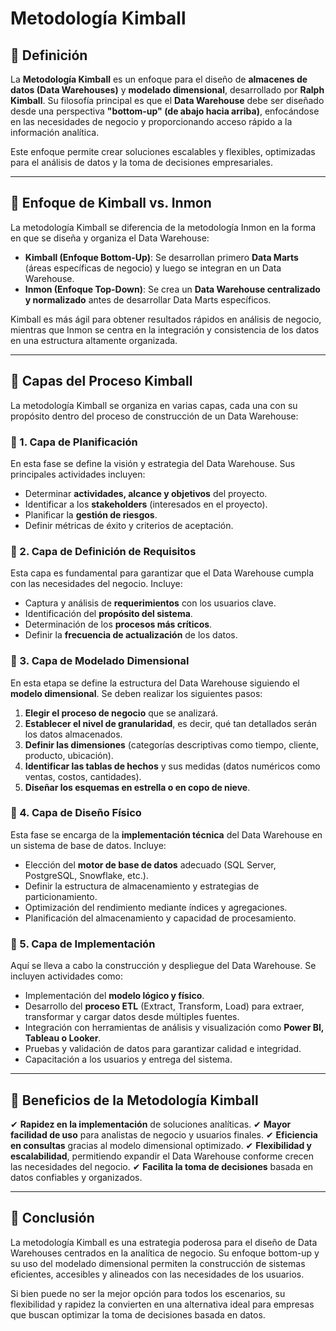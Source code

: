 # Metodología Kimball

## 📌 Definición
La **Metodología Kimball** es un enfoque para el diseño de **almacenes de datos (Data Warehouses)** y **modelado dimensional**, desarrollado por **Ralph Kimball**. Su filosofía principal es que el **Data Warehouse** debe ser diseñado desde una perspectiva **"bottom-up" (de abajo hacia arriba)**, enfocándose en las necesidades de negocio y proporcionando acceso rápido a la información analítica.

Este enfoque permite crear soluciones escalables y flexibles, optimizadas para el análisis de datos y la toma de decisiones empresariales.

---

## 📌 Enfoque de Kimball vs. Inmon
La metodología Kimball se diferencia de la metodología Inmon en la forma en que se diseña y organiza el Data Warehouse:

- **Kimball (Enfoque Bottom-Up)**: Se desarrollan primero **Data Marts** (áreas específicas de negocio) y luego se integran en un Data Warehouse.
- **Inmon (Enfoque Top-Down)**: Se crea un **Data Warehouse centralizado y normalizado** antes de desarrollar Data Marts específicos.

Kimball es más ágil para obtener resultados rápidos en análisis de negocio, mientras que Inmon se centra en la integración y consistencia de los datos en una estructura altamente organizada.

---

## 📌 Capas del Proceso Kimball
La metodología Kimball se organiza en varias capas, cada una con su propósito dentro del proceso de construcción de un Data Warehouse:

### 🔹 1. Capa de Planificación
En esta fase se define la visión y estrategia del Data Warehouse. Sus principales actividades incluyen:
- Determinar **actividades, alcance y objetivos** del proyecto.
- Identificar a los **stakeholders** (interesados en el proyecto).
- Planificar la **gestión de riesgos**.
- Definir métricas de éxito y criterios de aceptación.

### 🔹 2. Capa de Definición de Requisitos
Esta capa es fundamental para garantizar que el Data Warehouse cumpla con las necesidades del negocio. Incluye:
- Captura y análisis de **requerimientos** con los usuarios clave.
- Identificación del **propósito del sistema**.
- Determinación de los **procesos más críticos**.
- Definir la **frecuencia de actualización** de los datos.

### 🔹 3. Capa de Modelado Dimensional
En esta etapa se define la estructura del Data Warehouse siguiendo el **modelo dimensional**. Se deben realizar los siguientes pasos:
1. **Elegir el proceso de negocio** que se analizará.
2. **Establecer el nivel de granularidad**, es decir, qué tan detallados serán los datos almacenados.
3. **Definir las dimensiones** (categorías descriptivas como tiempo, cliente, producto, ubicación).
4. **Identificar las tablas de hechos** y sus medidas (datos numéricos como ventas, costos, cantidades).
5. **Diseñar los esquemas en estrella o en copo de nieve**.

### 🔹 4. Capa de Diseño Físico
Esta fase se encarga de la **implementación técnica** del Data Warehouse en un sistema de base de datos. Incluye:
- Elección del **motor de base de datos** adecuado (SQL Server, PostgreSQL, Snowflake, etc.).
- Definir la estructura de almacenamiento y estrategias de particionamiento.
- Optimización del rendimiento mediante índices y agregaciones.
- Planificación del almacenamiento y capacidad de procesamiento.

### 🔹 5. Capa de Implementación
Aquí se lleva a cabo la construcción y despliegue del Data Warehouse. Se incluyen actividades como:
- Implementación del **modelo lógico y físico**.
- Desarrollo del **proceso ETL** (Extract, Transform, Load) para extraer, transformar y cargar datos desde múltiples fuentes.
- Integración con herramientas de análisis y visualización como **Power BI, Tableau o Looker**.
- Pruebas y validación de datos para garantizar calidad e integridad.
- Capacitación a los usuarios y entrega del sistema.

---

## 📌 Beneficios de la Metodología Kimball
✔ **Rapidez en la implementación** de soluciones analíticas.
✔ **Mayor facilidad de uso** para analistas de negocio y usuarios finales.
✔ **Eficiencia en consultas** gracias al modelo dimensional optimizado.
✔ **Flexibilidad y escalabilidad**, permitiendo expandir el Data Warehouse conforme crecen las necesidades del negocio.
✔ **Facilita la toma de decisiones** basada en datos confiables y organizados.

---

## 📌 Conclusión
La metodología Kimball es una estrategia poderosa para el diseño de Data Warehouses centrados en la analítica de negocio. Su enfoque bottom-up y su uso del modelado dimensional permiten la construcción de sistemas eficientes, accesibles y alineados con las necesidades de los usuarios. 

Si bien puede no ser la mejor opción para todos los escenarios, su flexibilidad y rapidez la convierten en una alternativa ideal para empresas que buscan optimizar la toma de decisiones basada en datos.
